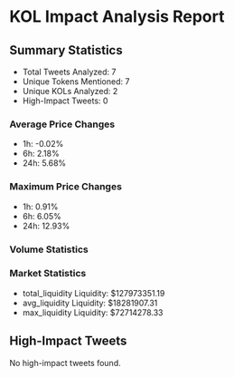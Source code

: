 # KOL Impact Analysis Report

## Summary Statistics

- Total Tweets Analyzed: 7
- Unique Tokens Mentioned: 7
- Unique KOLs Analyzed: 2
- High-Impact Tweets: 0

### Average Price Changes

- 1h: -0.02%
- 6h: 2.18%
- 24h: 5.68%

### Maximum Price Changes

- 1h: 0.91%
- 6h: 6.05%
- 24h: 12.93%

### Volume Statistics


### Market Statistics

- total_liquidity Liquidity: $127973351.19
- avg_liquidity Liquidity: $18281907.31
- max_liquidity Liquidity: $72714278.33

## High-Impact Tweets

No high-impact tweets found.
